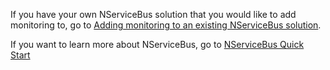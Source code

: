 
If you have your own NServiceBus solution that you would like to add monitoring to, go to [Adding monitoring to an existing NServiceBus solution](/tutorials/monitoring-setup/).

If you want to learn more about NServiceBus, go to [NServiceBus Quick Start](/tutorials/quickstart/)
